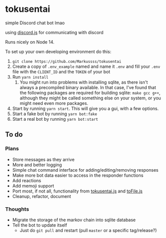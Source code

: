 # tokusentai
simple Discord chat bot lmao

using [discord.js](https://discord.js.org) for communicating with discord

Runs nicely on Node 14.

To set up your own developing environment do this:
  1. `git clone https://github.com/Markussss/tokusentai`
  2. Create a copy of `.env_example` named and name it `.env` and fill your `.env` file with the `CLIENT_ID` and the `TOKEN` of your bot
  3. Run `yarn install`
     1. You might run into problems with installing sqlite, as there isn't always a precompiled binary available. In that case, I've found that the following packages are required for building sqlite: `make gcc g++`, although they might be called something else on your system, or you might need even more packages.
  4. Start by running `yarn start`. This will give you a gui, with a few options.
  5. Start a fake bot by running `yarn bot:fake`
  5. Start a real bot by running `yarn bot:start`

## To do

### Plans
- Store messages as they arrive
- More and better logging
- Simple chat command interface for adding/editing/removing responses
- Make more bot data easier to access in the responder functions
- Add reactions
- Add memoji support
- Port most, if not all, functionality from [tokusentai.js](tokusentai.js) and [toFile.js](toFile.js)
- Cleanup, refactor, document

### Thoughts
- Migrate the storage of the markov chain into sqlite database
- Tell the bot to update itself
  - Just do `git pull` and restart (pull `master` or a specific tag/release?)